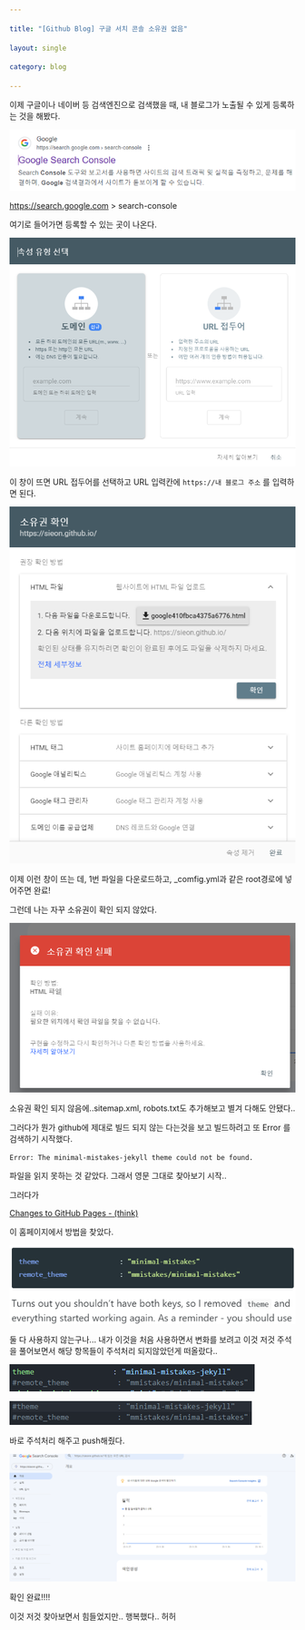 ```yaml
---

title: "[Github Blog] 구글 서치 콘솔 소유권 없음"

layout: single

category: blog

---
```


이제 구글이나 네이버 등 검색엔진으로 검색했을 때, 내 블로그가 노출될 수 있게 등록하는 것을 해봤다. 

![구글서치콘솔.png](../images/2023-10-03-구글%20서치%20콘솔%20소유권없음/2023-10-03-18-46-56-image.png)

<url>https://search.google.com >  search-console</url>

여기로 들어가면 등록할 수 있는 곳이 나온다.

![](../images/2023-10-03-구글%20서치%20콘솔%20소유권없음/2023-10-03-18-48-45-image.png)

이 창이 뜨면 URL 접두어를 선택하고 URL 입력칸에 `https://내 블로그 주소` 를 입력하면 된다.

![](../images/2023-10-03-구글%20서치%20콘솔%20소유권없음/2023-10-03-18-51-43-image.png)

이제 이런 창이 뜨는 데, 1번 파일을 다운로드하고, _comfig.yml과 같은 root경로에 넣어주면 완료! <br/>

그런데 나는 자꾸 소유권이 확인 되지 않았다.

![](../images/2023-10-03-구글%20서치%20콘솔%20소유권없음/2023-10-03-18-53-24-image.png)

소유권 확인 되지 않음에..sitemap.xml, robots.txt도 추가해보고 별겨 다해도 안됐다..

그러다가 뭔가 github에 제대로 빌드 되지 않는 다는것을 보고 빌드하려고 또 Error 를 검색하기 시작했다.

`Error: The minimal-mistakes-jekyll theme could not be found.`

파일을 읽지 못하는 것 같았다. 그래서 영문 그대로 찾아보기 시작..

그러다가  

[Changes to GitHub Pages - (think)](https://batsov.com/articles/2021/12/19/changes-to-github-pages/)

이 홈페이지에서 방법을 찾았다.

![](../images/2023-10-03-구글%20서치%20콘솔%20소유권없음/2023-10-03-18-57-11-image.png)

둘 다 사용하지 않는구나... 내가 이것을 처음 사용하면서 변화를 보려고 이것 저것 주석을 풀어보면서 해당 항목들이 주석처리 되지않았던게 떠올랐다..

![](../images/2023-10-03-구글%20서치%20콘솔%20소유권없음/2023-10-03-18-58-33-image.png)

![](../images/2023-10-03-구글%20서치%20콘솔%20소유권없음/2023-10-03-18-58-52-image.png)

바로 주석처리 해주고 push해줬다.

![](../images/2023-10-03-구글%20서치%20콘솔%20소유권없음/2023-10-03-19-01-57-image.png)

확인 완료!!!!

이것 저것 찾아보면서 힘들었지만.. 행복했다.. 허허
